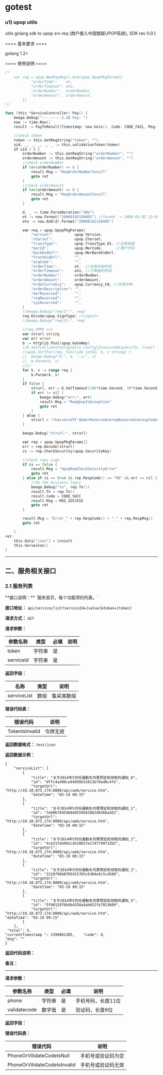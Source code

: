 gotest
======

### u1) upop utils

utils golang sdk to upop srv req (商户接入中国银联UPOP系统), SDK rev 0.0.1.

==== 基本要求 ====

golang 1.2+ 

==== 使用说明 ====
```go
/*
	var req = upop.NewPayReq().And(upop.UpopPkgParams{ 
			"orderTime":    ot, 
			"orderTimeout": oto, 
			"orderNumber":  orderNumber, 
			"orderAmount":  orderAmount, 
		})
*/

func (this *ServiceController) Pay() {
	beego.Debug("---------2.20 Pay: ")
	now := time.Now()
	result := PayTnResult{Timestamp: now.Unix(), Code: CODE_FAIL, Msg: MSG_TOKEN_IS_INVALID}

	//check token
	token := this.GetReqString("token", "")
	uid, _, _, _, _, _ := this.validationToken(token)
	if uid > 0 {
		orderNumber := this.GetReqString("orderNumber", "")
		orderAmount := this.GetReqString("orderAmount", "")
		//check orderNumber
		if len(orderNumber) <= 0 {
			result.Msg = "ReqOrderNumberIsnull"
			goto ret
		}
		//check orderAmount
		if len(orderAmount) <= 0 {
			result.Msg = "ReqOrderAmountIsnull"
			goto ret
		}

		d, _ := time.ParseDuration("30m")
		ot := now.Format("20060102150405") //format -> 2006-01-02 15:04:05
		oto := now.Add(d).Format("20060102150405")

		var req = upop.UpopPkgParams{
			"version":          upop.Version,
			"charset":          upop.Charset,
			"transType":        upop.TransType_01, //交易类型
			"merId":            upop.MerCode,      //商户代码
			"backEndUrl":       upop.MerBackEndUrl,
			"frontEndUrl":      "",
			"acqCode":          "",
			"orderTime":        ot,  //交易开始时间
			"orderTimeout":     oto, //订单超时时间
			"orderNumber":      orderNumber,
			"orderAmount":      orderAmount,
			"orderCurrency":    upop.Currency_CN, //交易币种
			"orderDescription": "",
			"merReserved":      "",
			"reqReserved":      "",
			"sysReserved":      "",
		}
		//beego.Debug("req(1):", req)
		req.Encode(upop.SignType) //signstr
		//beego.Debug("req(2):", req)

		//req UPMP srv
		var strurl string
		var err error
		b := httplib.Post(upop.GateWay)
		//b.SetTLSClientConfig(&tls.Config{InsecureSkipVerify: true})
		//upop.SortFor(req, func(idx int32, k, v string) {
		//	beego.Debug("k:", k, ",v:", v)
		//	b.Param(k, v)
		//})
		for k, v := range req {
			b.Param(k, v)
		}
		if false {
			strurl, err = b.SetTimeout(100*time.Second, 30*time.Second).String() //strurl
			if err != nil {
				beego.Debug("err:", err)
				result.Msg = "ReqUpopIsException"
				goto ret
			}
		} else {
			strurl = "charset=UTF-8&merReserved=&reqReserved=&respCode=00&respMsg=ok&sysReserved=&tn=A0000000000001&transType=01&version=1.0.0&signMethod=MD5&signature=e6d1877889422a8b21d9d1a2cd91dfb8"
		}

		beego.Debug("strurl:", strurl)

		var rep = upop.UpopPkgParams{}
		err = rep.Decode(strurl)
		cs := rep.CheckSecurity(upop.SecurityKey)

		//check reps sign
		if cs == false {
			result.Msg = "UpopRepCheckSecurityError"
			goto ret
		} else if cs == true && rep.RespCode() == "00" && err == nil {
			//do the business logic
			beego.Debug("tn", rep.Tn())
			result.Tn = rep.Tn()
			result.Code = CODE_SUCC
			result.Msg = MSG_SUCCESS
			goto ret
		}

		result.Msg = "Error_" + rep.RespCode() + "_" + rep.RespMsg()
		goto ret

	}
ret:
	this.Data["json"] = &result
	this.ServeJson()
}
```


* * *

<h2 id="user">二、服务相关接口</h2>
<h3 id="user1">2.1 服务列表</h3>
**接口说明：**  `服务首页，每个功能项的列表。`

**接口地址：**  `api/service/list?serviceId=[value]&token=[token]`

**请求方式：**  `GET`

**请求参数：**
>
| 参数名称       | 类型      	|必填    	| 说明              |
| ----------- 	|--------	|------		| ----------------- |
| token      	| 字符串 	|		是	|          |
| serviceId      |字符串	|   	        是    |          |


**返回字段：**
>
| 名称              | 类型      | 说明              |
| ----------- 	|--------	| -----------------|
| serviceList      	| 数组 	|	集采类数组 |


**错误代码表：**
>
| 错误代码      |  说明           |
| ----------- 	|-----------------|
| TokenIsInvalid      	| 令牌无效  |


**返回数据格式：**	`text/json`
	
**返回数据示例：**

```
{
    "serviceList": [
        {
            "title": "关于2014年5月份通勤车月票预定和领取的通知_0",
            "id": "dffc4a498ce94956b31011b79ad8c4fe",
            "targetUrl": "http://10.10.873.174:8080/api/web/service.htm",
            "dateTime": "03-19 09:15"
        },
        {
            "title": "关于2014年5月份通勤车月票预定和领取的通知_1",
            "id": "7e00b769596848559943802d836ba362",
            "targetUrl": "http://10.10.873.174:8080/api/web/service.htm",
            "dateTime": "03-19 09:15"
        },
        {
            "title": "关于2014年5月份通勤车月票预定和领取的通知_2",
            "id": "4c421feb992c4528b57e1747799f32b5",
            "targetUrl": "http://10.10.873.174:8080/api/web/service.htm",
            "dateTime": "03-19 09:15"
        },
        {
            "title": "关于2014年5月份通勤车月票预定和领取的通知_3",
            "id": "2218f96b0f854317b5c6304e9c5cd589",
            "targetUrl": "http://10.10.873.174:8080/api/web/service.htm",
            "dateTime": "03-19 09:15"
        },
        {
            "title": "关于2014年5月份通勤车月票预定和领取的通知_4",
            "id": "5f9812976b9b4358a4ab652fe7813609",
            "targetUrl": "http://10.10.873.174:8080/api/web/service.htm",
"dateTime": "03-19 09:15"
        }
    ],
 "total": 5,
"currentTimestamp ": 1399881385,    "code": 0,
"msg": ""
}

```

**返回代码说明：**

**备注：**
	

* * *


**请求参数：**
>
| 参数名称       | 类型      	|必填    	| 说明              |
| ----------- 	|--------	|------		| -----------------|
| phone      	| 字符串 	|	是		| 手机号码，长度11位 |
|validatecode		|数字值		|	是		|验证码，长度6位   |

**返回字段：**

**错误代码表：**
>
| 错误代码       			|  说明              |
| ----------- 				|-----------------|
| PhoneOrVilidateCodeIsNull | 手机号或验证码为空        |
| PhoneOrVilidateCodeIsInvalid | 手机号或验证码无效      |
